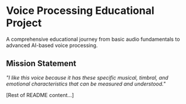 # Voice Processing Educational Project

A comprehensive educational journey from basic audio fundamentals to advanced AI-based voice processing.

## Mission Statement
*"I like this voice because it has these specific musical, timbral, and emotional characteristics that can be measured and understood."*

[Rest of README content...]
